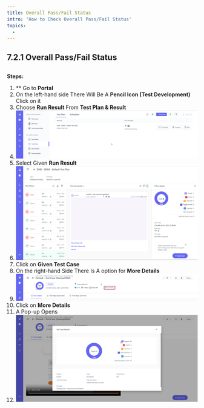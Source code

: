 ```yaml
---
title: Overall Pass/Fail Status
intro: 'How to Check Overall Pass/Fail Status'
topics:
  - 
---
```

## <a name="_xh2yl5kvr574"></a>7.2.1 **Overall Pass/Fail Status** 
##
<a name="_715bo3gvskp4"></a>**Steps:** 

1. ** Go to **Portal** 
1. On the left-hand side There Will Be A **Pencil Icon (Test Development)** Click on it 
1. Choose **Run Result** From **Test Plan & Result** 
1. ![](imgs/test-plan-list.png)
1. Select Given **Run Result** 
1. ![](imgs/last-run-result.png)
1. Click on **Given Test Case** 
1. On the right-hand Side There Is A option for  **More Details** 
1. ![](imgs/more-details.png)
1. Click on **More Details** 
1. A Pop-up Opens 
1. ![](imgs/pop-up.png)

